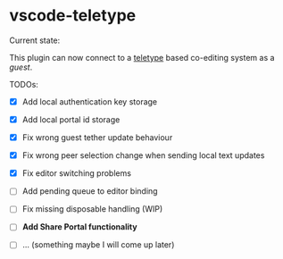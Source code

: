 # vscode-teletype 

Current state:

This plugin can now connect to a [teletype](https://teletype.atom.io/) based co-editing system as a *guest*.

TODOs:

- [x] Add local authentication key storage
- [x] Add local portal id storage
- [x] Fix wrong guest tether update behaviour
- [x] Fix wrong peer selection change when sending local text updates
- [x] Fix editor switching problems
- [ ] Add pending queue to editor binding
- [ ] Fix missing disposable handling (WIP)
- [ ] **Add Share Portal functionality**
- [ ] ... (something maybe I will come up later)


